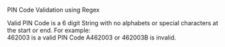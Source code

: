 PIN Code Validation using Regex

Valid PIN Code is a 6 digit String with no alphabets or special characters at the start or end.
For example:  
462003 is a valid PIN Code
A462003 or 462003B is invalid.